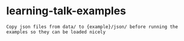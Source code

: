 # learning-talk-examples

    Copy json files from data/ to {example}/json/ before running the examples so they can be loaded nicely
